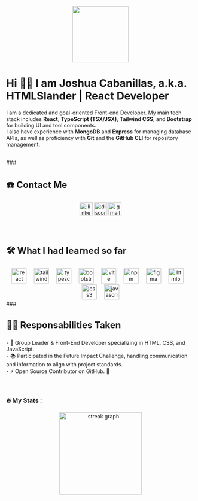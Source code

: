 <div align="center">
  <img height="150" src="https://i.makeagif.com/media/5-03-2024/iCCWYf.gif"  />
</div>

## <h1 align="left" > Hi 🍷🗿 I am Joshua Cabanillas, a.k.a. **HTMLSlander** | React Developer </h1>

I am a dedicated and goal-oriented Front-end Developer. My main tech stack includes **React**, **TypeScript (TSX/JSX)**, **Tailwind CSS**, and **Bootstrap** for building UI and tool components.  
I also have experience with **MongoDB** and **Express** for managing database APIs, as well as proficiency with **Git** and the **GitHub CLI** for repository management.

<br>
###

<h3 align="left" style="font-size: 1.5rem">☎️ Contact Me</h3>

###
<div align="center">
  <a href="https://www.linkedin.com/in/joshua-cabanillas-29410a1b2/" target="_blank"><img src="https://img.shields.io/static/v1?message=LinkedIn&logo=linkedin&label=&color=0077B5&logoColor=white&labelColor=&style=for-the-badge" height="35" alt="linkedin logo"  /></a>
   <a href="https://discordapp.com/users/713152343968972842" target="_blank"><img src="https://img.shields.io/static/v1?message=Discord&logo=discord&label=&color=7289DA&logoColor=white&labelColor=&style=for-the-badge" height="35" alt="discord logo"  /></a>
    <a href="https://mail.google.com/mail/u/0/?fs=1&tf=cm&source=mailto&to=joshcabara22" target="_blank"><img src="https://img.shields.io/static/v1?message=Gmail&logo=gmail&label=&color=D14836&logoColor=white&labelColor=&style=for-the-badge" height="35" alt="gmail logo"/></a> </div>
    
###
<br>
<h3 align="left" style="font-size: 1.5rem">🛠 What I had learned so far</h3>

###


<div align="center">
  <img src="https://cdn.jsdelivr.net/gh/devicons/devicon/icons/react/react-original.svg" height="40" alt="react logo"  />
  <img width="12" />
  <img src="https://upload.wikimedia.org/wikipedia/commons/thumb/d/d5/Tailwind_CSS_Logo.svg/760px-Tailwind_CSS_Logo.svg.png?20230715030042" height="40" alt="tailwindcss  logo"  />
  <img width="12" />
  <img src="https://cdn.jsdelivr.net/gh/devicons/devicon/icons/typescript/typescript-original.svg" height="40" alt="typescript logo"  />
  <img width="12" />
  <img src="https://cdn.simpleicons.org/bootstrap/7952B3" height="40" alt="bootstrap logo"  />
  <img width="12" />
  <img src="https://skillicons.dev/icons?i=vite" height="40" alt="vite logo"  />
  <img width="12" />
  <img src="https://cdn.jsdelivr.net/gh/devicons/devicon/icons/npm/npm-original-wordmark.svg" height="40" alt="npm logo"  />
  <img width="12" />
  <img src="https://skillicons.dev/icons?i=figma" height="40" alt="figma logo"  />
  <img width="12" />
  <img src="https://skillicons.dev/icons?i=html" height="40" alt="html5 logo"  />
  <img width="12" />
  <img src="https://skillicons.dev/icons?i=css" height="40" alt="css3 logo"  />
  <img width="12" />
  <img src="https://skillicons.dev/icons?i=js" height="40" alt="javascript logo"  />
</div>
###


<h3 align="left" style="font-size: 1.5rem">👩‍💻  Responsabilities Taken</h3>

###


<p align="left">
  - 🔭 Group Leader & Front-End Developer specializing in HTML, CSS, and JavaScript. <br>  
  - 📚 Participated in the Future Impact Challenge, handling communication and information to align with project standards. <br>  
  - ⚡ Open Source Contributor on GitHub. 🚀  
</p>
<br>


<h3 align="left">🔥 My Stats :</h3>

###


<div align="center">
  <img src="https://streak-stats.demolab.com?user=HTMLSlander&locale=en&mode=daily&theme=dark&hide_border=false&border_radius=5&order=3" height="220" alt="streak graph"  />
</div>

###
